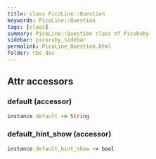 ```yaml
---
title: class PicoLine::Question
keywords: PicoLine::Question
tags: [class]
summary: PicoLine::Question class of PicoRuby
sidebar: picoruby_sidebar
permalink: PicoLine_Question.html
folder: rbs_doc
---
```

## Attr accessors
### default (accessor)
```ruby
instance.default -> String
```
### default_hint_show (accessor)
```ruby
instance.default_hint_show -> bool
```
